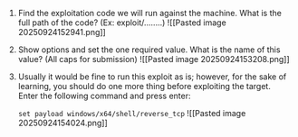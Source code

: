1. Find the exploitation code we will run against the machine. What is the full path of the code? (Ex: exploit/........)
   ![[Pasted image 20250924152941.png]]
2. Show options and set the one required value. What is the name of this value? (All caps for submission)
   ![[Pasted image 20250924153208.png]]
3. Usually it would be fine to run this exploit as is; however, for the sake of learning, you should do one more thing before exploiting the target. Enter the following command and press enter:
   
   `set payload windows/x64/shell/reverse_tcp`
   ![[Pasted image 20250924154024.png]]
